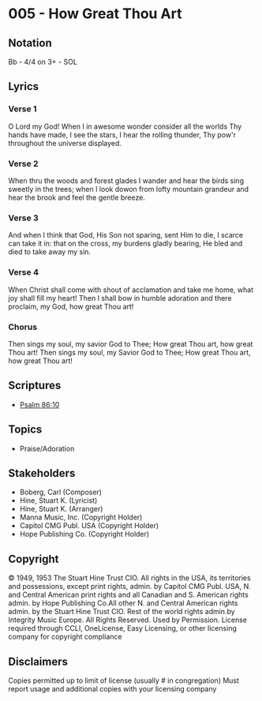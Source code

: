 # 005 - How Great Thou Art

## Notation

Bb - 4/4 on 3+ - SOL

## Lyrics

### Verse 1

O Lord my God! When I in awesome wonder consider all the worlds Thy hands have made, I see the stars, I hear the rolling thunder, Thy pow'r throughout the universe displayed.

### Verse 2

When thru the woods and forest glades I wander and hear the birds sing sweetly in the trees; when I look dowon from lofty mountain grandeur and hear the brook and feel the gentle breeze.

### Verse 3

And when I think that God, His Son not sparing, sent Him to die, I scarce can take it in: that on the cross, my burdens gladly bearing, He bled and died to take away my sin.

### Verse 4

When Christ shall come with shout of acclamation and take me home, what joy shall fill my heart! Then I shall bow in humble adoration and there proclaim, my God, how great Thou art!

### Chorus

Then sings my soul, my savior God to Thee; How great Thou art, how great Thou art! Then sings my soul, my Savior God to Thee; How great Thou art, how great Thou art!


## Scriptures

- [Psalm 86:10](https://www.biblegateway.com/passage/?search=Psalm%2086%3A10)

## Topics

- Praise/Adoration

## Stakeholders

- Boberg, Carl (Composer)
- Hine, Stuart K. (Lyricist)
- Hine, Stuart K. (Arranger)
- Manna Music, Inc. (Copyright Holder)
- Capitol CMG Publ. USA (Copyright Holder)
- Hope Publishing Co. (Copyright Holder)

## Copyright

© 1949, 1953 The Stuart Hine Trust CIO. All rights in the USA, its territories and possessions, except print rights,
admin. by Capitol CMG Publ. USA, N. and Central American print rights and all Canadian and S. American rights
admin. by Hope Publishing Co.All other N. and Central American rights admin. by the Stuart Hine Trust CIO.
Rest of the world rights admin.by Integrity Music Europe. All Rights Reserved. Used by Permission.
License required through CCLI, OneLicense, Easy Licensing, or other licensing company for copyright compliance

## Disclaimers

Copies permitted up to limit of license (usually # in congregation)
Must report usage and additional copies with your licensing company

